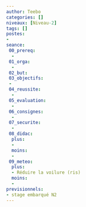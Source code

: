 ```yaml
---
author: Teebo
categories: []
niveaux: [Niveau-2]
tags: []
postes:
-
seance:
 00_prereq:
  -
 01_orga:
  -
 02_but:
 03_objectifs:
 -
 04_reussite:
  -
 05_evaluation:
  -
 06_consignes:
  -
 07_securite:
  -
 08_didac:
  plus:
  -
  moins:
  -
 09_meteo:
  plus:
  - Réduire la voilure (ris)
  moins:
  -
previsionnels:
- stage embarqué N2
---
```

